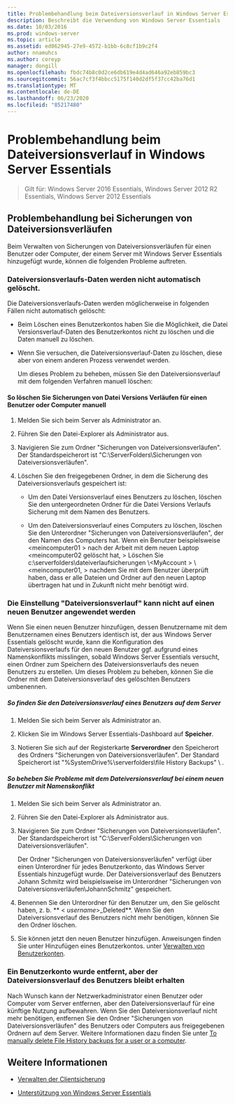 ```yaml
---
title: Problembehandlung beim Dateiversionsverlauf in Windows Server Essentials
description: Beschreibt die Verwendung von Windows Server Essentials
ms.date: 10/03/2016
ms.prod: windows-server
ms.topic: article
ms.assetid: ed062945-27e9-4572-b1bb-6c8cf1b9c2f4
author: nnamuhcs
ms.author: coreyp
manager: dongill
ms.openlocfilehash: fbdc74b8c0d2ce6db619e4d4ad646a92eb859bc3
ms.sourcegitcommit: 56ac7cf3f4bbcc5175f140d2df5f37cc42ba76d1
ms.translationtype: MT
ms.contentlocale: de-DE
ms.lasthandoff: 06/23/2020
ms.locfileid: "85217480"
---
```

# <a name="troubleshoot-file-history-in-windows-server-essentials"></a>Problembehandlung beim Dateiversionsverlauf in Windows Server Essentials

>Gilt für: Windows Server 2016 Essentials, Windows Server 2012 R2 Essentials, Windows Server 2012 Essentials 
  
## <a name="troubleshoot-issues-with-user-file-history-backups"></a>Problembehandlung bei Sicherungen von Dateiversionsverläufen  
 Beim Verwalten von Sicherungen von Dateiversionsverläufen für einen Benutzer oder Computer, der einem Server mit Windows Server Essentials hinzugefügt wurde, können die folgenden Probleme auftreten.  
  
### <a name="file-history-data-is-not-automatically-deleted"></a>Dateiversionsverlaufs-Daten werden nicht automatisch gelöscht.  
 Die Dateiversionsverlaufs-Daten werden möglicherweise in folgenden Fällen nicht automatisch gelöscht:  
  
- Beim Löschen eines Benutzerkontos haben Sie die Möglichkeit, die Datei Versionsverlauf-Daten des Benutzerkontos nicht zu löschen und die Daten manuell zu löschen.  
  
- Wenn Sie versuchen, die Dateiversionsverlauf-Daten zu löschen, diese aber von einem anderen Prozess verwendet werden.  
  
  Um dieses Problem zu beheben, müssen Sie den Dateiversionsverlauf mit dem folgenden Verfahren manuell löschen:  
  
####  <a name="to-manually-delete-file-history-backups-for-a-user-or-a-computer"></a><a name="BKMK_manuallyDelete"></a>So löschen Sie Sicherungen von Datei Versions Verläufen für einen Benutzer oder Computer manuell  
  
1.  Melden Sie sich beim Server als Administrator an.  
  
2.  Führen Sie den Datei-Explorer als Administrator aus.  
  
3.  Navigieren Sie zum Ordner "Sicherungen von Dateiversionsverläufen". Der Standardspeicherort ist "C:\ServerFolders\Sicherungen von Dateiversionsverläufen".  
  
4.  Löschen Sie den freigegebenen Ordner, in dem die Sicherung des Dateiversionsverlaufs gespeichert ist:  
  
    -   Um den Datei Versionsverlauf eines Benutzers zu löschen, löschen Sie den untergeordneten Ordner für die Datei Versions Verlaufs Sicherung mit dem Namen des Benutzers.  
  
    -   Um den Dateiversionsverlauf eines Computers zu löschen, löschen Sie den Unterordner "Sicherungen von Dateiversionsverläufen", der den Namen des Computers hat. Wenn ein Benutzer beispielsweise <meincomputer01 \> nach der Arbeit mit dem neuen Laptop <meincomputer02 gelöscht hat, \> Löschen Sie c:\serverfolders\dateiverlaufsicherungen \\<MyAccount \> \\<meincomputer01, \> nachdem Sie mit dem Benutzer überprüft haben, dass er alle Dateien und Ordner auf den neuen Laptop übertragen hat und in Zukunft nicht mehr benötigt wird.  
  
### <a name="cannot-apply-file-history-setting-to-a-new-user"></a>Die Einstellung "Dateiversionsverlauf" kann nicht auf einen neuen Benutzer angewendet werden  
 Wenn Sie einen neuen Benutzer hinzufügen, dessen Benutzername mit dem Benutzernamen eines Benutzers identisch ist, der aus Windows Server Essentials gelöscht wurde, kann die Konfiguration des Dateiversionsverlaufs für den neuen Benutzer ggf. aufgrund eines Namenskonflikts misslingen, sobald Windows Server Essentials versucht, einen Ordner zum Speichern des Dateiversionsverlaufs des neuen Benutzers zu erstellen. Um dieses Problem zu beheben, können Sie die Ordner mit dem Dateiversionsverlauf des gelöschten Benutzers umbenennen.  
  
##### <a name="to-locate-user-file-history-on-the-server"></a>So finden Sie den Dateiversionsverlauf eines Benutzers auf dem Server  
  
1.  Melden Sie sich beim Server als Administrator an.  
  
2.  Klicken Sie im Windows Server Essentials-Dashboard auf **Speicher**.  
  
3.  Notieren Sie sich auf der Registerkarte **Serverordner** den Speicherort des Ordners "Sicherungen von Dateiversionsverläufen". Der Standard Speicherort ist "%SystemDrive%\serverfolders\file History Backups" \\ .  
  
##### <a name="to-resolve-file-history-issues-for-a-new-user-with-a-name-conflict"></a>So beheben Sie Probleme mit dem Dateiversionsverlauf bei einem neuen Benutzer mit Namenskonflikt  
  
1.  Melden Sie sich beim Server als Administrator an.  
  
2.  Führen Sie den Datei-Explorer als Administrator aus.  
  
3.  Navigieren Sie zum Ordner "Sicherungen von Dateiversionsverläufen". Der Standardspeicherort ist "C:\ServerFolders\Sicherungen von Dateiversionsverläufen".  
  
     Der Ordner "Sicherungen von Dateiversionsverläufen" verfügt über einen Unterordner für jedes Benutzerkonto, das Windows Server Essentials hinzugefügt wurde. Der Dateiversionsverlauf des Benutzers Johann Schmitz wird beispielsweise im Unterordner "Sicherungen von Dateiversionsverläufen\JohannSchmitz" gespeichert.  
  
4.  Benennen Sie den Unterordner für den Benutzer um, den Sie gelöscht haben, z. b. ** < *username*>_Deleted**. Wenn Sie den Dateiversionsverlauf des Benutzers nicht mehr benötigen, können Sie den Ordner löschen.  

5. Sie können jetzt den neuen Benutzer hinzufügen. Anweisungen finden Sie unter Hinzufügen eines Benutzerkontos. unter [Verwalten von Benutzerkonten](../manage/Manage-User-Accounts-in-Windows-Server-Essentials.md).  
  
### <a name="a-user-account-was-removed-but-the-users-file-history-remains"></a>Ein Benutzerkonto wurde entfernt, aber der Dateiversionsverlauf des Benutzers bleibt erhalten  
 Nach Wunsch kann der Netzwerkadministrator einen Benutzer oder Computer vom Server entfernen, aber den Dateiversionsverlauf für eine künftige Nutzung aufbewahren. Wenn Sie den Dateiversionsverlauf nicht mehr benötigen, entfernen Sie den Ordner "Sicherungen von Dateiversionsverläufen" des Benutzers oder Computers aus freigegebenen Ordnern auf dem Server. Weitere Informationen dazu finden Sie unter [To manually delete File History backups for a user or a computer](../support/Troubleshoot-File-History-in-Windows-Server-Essentials.md#BKMK_manuallyDelete).  

  
## <a name="see-also"></a>Weitere Informationen  
  
-   [Verwalten der Clientsicherung](../manage/Manage-Client-Computer-Backup-in-Windows-Server-Essentials.md)  

-   [Unterstützung von Windows Server Essentials](../support/Support-Windows-Server-Essentials.md)

